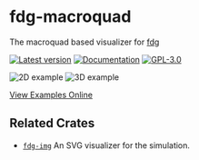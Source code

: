 # fdg-macroquad
The macroquad based visualizer for [fdg](https://github.com/grantshandy/fdg)

[![Latest version](https://img.shields.io/crates/v/fdg-macroquad.svg)](https://crates.io/crates/fdg_macroquad)
[![Documentation](https://docs.rs/fdg-macroquad/badge.svg)](https://docs.rs/fdg-macroquad)
[![GPL-3.0](https://img.shields.io/badge/license-GPL-blue.svg)](https://github.com/skylinecc/fdg/blob/main/LICENSE)

![2D example](https://raw.githubusercontent.com/grantshandy/fdg/main/fdg-macroquad/screenshots/screenshot-2D.png)
![3D example](https://raw.githubusercontent.com/grantshandy/fdg/main/fdg-macroquad/screenshots/screenshot-3D.png)

[View Examples Online](https://grantshandy.github.io/fdg)

## Related Crates
- [`fdg-img`](https://crates.io/crates/fdg-img) An SVG visualizer for the simulation.
